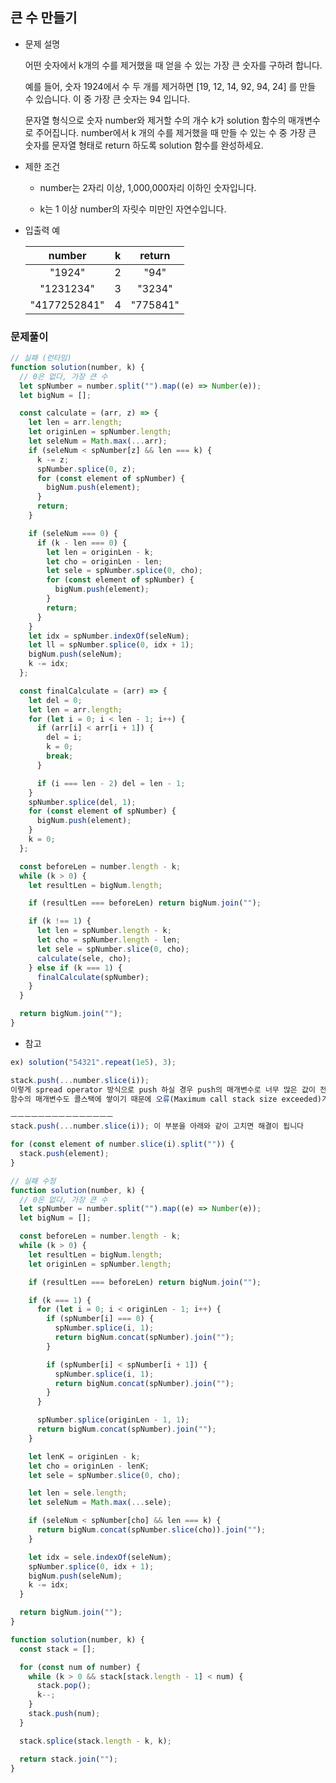 ## 큰 수 만들기

- 문제 설명

  어떤 숫자에서 k개의 수를 제거했을 때 얻을 수 있는 가장 큰 숫자를 구하려 합니다.

  예를 들어, 숫자 1924에서 수 두 개를 제거하면 [19, 12, 14, 92, 94, 24] 를 만들 수 있습니다. 이 중 가장 큰 숫자는 94 입니다.

  문자열 형식으로 숫자 number와 제거할 수의 개수 k가 solution 함수의 매개변수로 주어집니다. number에서 k 개의 수를 제거했을 때 만들 수 있는 수 중 가장 큰 숫자를 문자열 형태로 return 하도록 solution 함수를 완성하세요.

- 제한 조건

  - number는 2자리 이상, 1,000,000자리 이하인 숫자입니다.

  - k는 1 이상 number의 자릿수 미만인 자연수입니다.

- 입출력 예

  |    number    |  k  |  return  |
  | :----------: | :-: | :------: |
  |    "1924"    |  2  |   "94"   |
  |  "1231234"   |  3  |  "3234"  |
  | "4177252841" |  4  | "775841" |

### 문제풀이

```jsx
// 실패 (런타임)
function solution(number, k) {
  // 0은 없다, 가장 큰 수
  let spNumber = number.split("").map((e) => Number(e));
  let bigNum = [];

  const calculate = (arr, z) => {
    let len = arr.length;
    let originLen = spNumber.length;
    let seleNum = Math.max(...arr);
    if (seleNum < spNumber[z] && len === k) {
      k -= z;
      spNumber.splice(0, z);
      for (const element of spNumber) {
        bigNum.push(element);
      }
      return;
    }

    if (seleNum === 0) {
      if (k - len === 0) {
        let len = originLen - k;
        let cho = originLen - len;
        let sele = spNumber.splice(0, cho);
        for (const element of spNumber) {
          bigNum.push(element);
        }
        return;
      }
    }
    let idx = spNumber.indexOf(seleNum);
    let ll = spNumber.splice(0, idx + 1);
    bigNum.push(seleNum);
    k -= idx;
  };

  const finalCalculate = (arr) => {
    let del = 0;
    let len = arr.length;
    for (let i = 0; i < len - 1; i++) {
      if (arr[i] < arr[i + 1]) {
        del = i;
        k = 0;
        break;
      }

      if (i === len - 2) del = len - 1;
    }
    spNumber.splice(del, 1);
    for (const element of spNumber) {
      bigNum.push(element);
    }
    k = 0;
  };

  const beforeLen = number.length - k;
  while (k > 0) {
    let resultLen = bigNum.length;

    if (resultLen === beforeLen) return bigNum.join("");

    if (k !== 1) {
      let len = spNumber.length - k;
      let cho = spNumber.length - len;
      let sele = spNumber.slice(0, cho);
      calculate(sele, cho);
    } else if (k === 1) {
      finalCalculate(spNumber);
    }
  }

  return bigNum.join("");
}
```

- 참고

```jsx
ex) solution("54321".repeat(1e5), 3);

stack.push(...number.slice(i));
이렇게 spread operator 방식으로 push 하실 경우 push의 매개변수로 너무 많은 값이 전달됩니다.
함수의 매개변수도 콜스택에 쌓이기 때문에 오류(Maximum call stack size exceeded)가 발생합니다.

ㅡㅡㅡㅡㅡㅡㅡㅡㅡㅡㅡㅡㅡㅡㅡ
stack.push(...number.slice(i)); 이 부분을 아래와 같이 고치면 해결이 됩니다

for (const element of number.slice(i).split("")) {
  stack.push(element);
}
```

```jsx
// 실패 수정
function solution(number, k) {
  // 0은 없다, 가장 큰 수
  let spNumber = number.split("").map((e) => Number(e));
  let bigNum = [];

  const beforeLen = number.length - k;
  while (k > 0) {
    let resultLen = bigNum.length;
    let originLen = spNumber.length;

    if (resultLen === beforeLen) return bigNum.join("");

    if (k === 1) {
      for (let i = 0; i < originLen - 1; i++) {
        if (spNumber[i] === 0) {
          spNumber.splice(i, 1);
          return bigNum.concat(spNumber).join("");
        }

        if (spNumber[i] < spNumber[i + 1]) {
          spNumber.splice(i, 1);
          return bigNum.concat(spNumber).join("");
        }
      }

      spNumber.splice(originLen - 1, 1);
      return bigNum.concat(spNumber).join("");
    }

    let lenK = originLen - k;
    let cho = originLen - lenK;
    let sele = spNumber.slice(0, cho);

    let len = sele.length;
    let seleNum = Math.max(...sele);

    if (seleNum < spNumber[cho] && len === k) {
      return bigNum.concat(spNumber.slice(cho)).join("");
    }

    let idx = sele.indexOf(seleNum);
    spNumber.splice(0, idx + 1);
    bigNum.push(seleNum);
    k -= idx;
  }

  return bigNum.join("");
}
```

```jsx
function solution(number, k) {
  const stack = [];

  for (const num of number) {
    while (k > 0 && stack[stack.length - 1] < num) {
      stack.pop();
      k--;
    }
    stack.push(num);
  }

  stack.splice(stack.length - k, k);

  return stack.join("");
}
```
